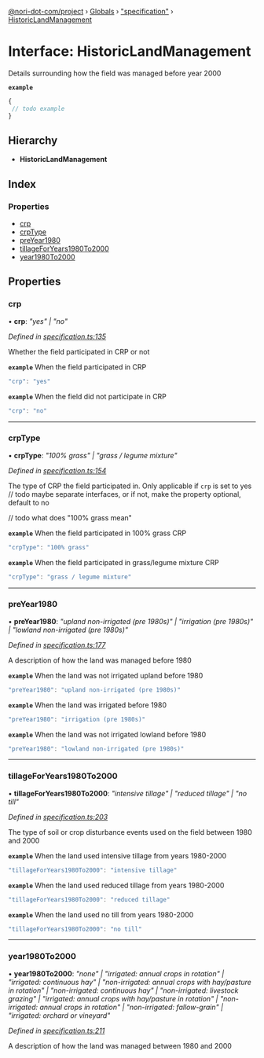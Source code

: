 [@nori-dot-com/project](../README.md) › [Globals](../globals.md) › ["specification"](../modules/_specification_.md) › [HistoricLandManagement](_specification_.historiclandmanagement.md)

# Interface: HistoricLandManagement

Details surrounding how the field was managed before year 2000

**`example`** 

```js
{
 // todo example
}
```

## Hierarchy

* **HistoricLandManagement**

## Index

### Properties

* [crp](_specification_.historiclandmanagement.md#crp)
* [crpType](_specification_.historiclandmanagement.md#crptype)
* [preYear1980](_specification_.historiclandmanagement.md#preyear1980)
* [tillageForYears1980To2000](_specification_.historiclandmanagement.md#tillageforyears1980to2000)
* [year1980To2000](_specification_.historiclandmanagement.md#year1980to2000)

## Properties

###  crp

• **crp**: *"yes" | "no"*

*Defined in [specification.ts:135](https://github.com/nori-dot-eco/nori-dot-com/blob/6a6c60d/packages/project/src/specification.ts#L135)*

Whether the field participated in CRP or not

**`example`** <caption>When the field participated in CRP</caption>

```js
"crp": "yes"
```

**`example`** <caption>When the field did not participate in CRP</caption>

```js
"crp": "no"
```

___

###  crpType

• **crpType**: *"100% grass" | "grass / legume mixture"*

*Defined in [specification.ts:154](https://github.com/nori-dot-eco/nori-dot-com/blob/6a6c60d/packages/project/src/specification.ts#L154)*

The type of CRP the field participated in. Only applicable if `crp` is set to yes // todo maybe separate interfaces, or if not, make the property optional, default to no

// todo what does "100% grass mean"

**`example`** <caption>When the field participated in 100% grass CRP</caption>

```js
"crpType": "100% grass"
```

**`example`** <caption>When the field participated in grass/legume mixture CRP</caption>

```js
"crpType": "grass / legume mixture"
```

___

###  preYear1980

• **preYear1980**: *"upland non-irrigated (pre 1980s)" | "irrigation (pre 1980s)" | "lowland non-irrigated (pre 1980s)"*

*Defined in [specification.ts:177](https://github.com/nori-dot-eco/nori-dot-com/blob/6a6c60d/packages/project/src/specification.ts#L177)*

A description of how the land was managed before 1980

**`example`** <caption>When the land was not irrigated upland before 1980</caption>

```js
"preYear1980": "upland non-irrigated (pre 1980s)"
```

**`example`** <caption>When the land was irrigated before 1980</caption>

```js
"preYear1980": "irrigation (pre 1980s)"
```

**`example`** <caption>When the land was not irrigated lowland before 1980</caption>

```js
"preYear1980": "lowland non-irrigated (pre 1980s)"
```

___

###  tillageForYears1980To2000

• **tillageForYears1980To2000**: *"intensive tillage" | "reduced tillage" | "no till"*

*Defined in [specification.ts:203](https://github.com/nori-dot-eco/nori-dot-com/blob/6a6c60d/packages/project/src/specification.ts#L203)*

The type of soil or crop disturbance events used on the field between 1980 and 2000

**`example`** <caption>When the land used intensive tillage from years 1980-2000</caption>

```js
"tillageForYears1980To2000": "intensive tillage"
```

**`example`** <caption>When the land used reduced tillage from years 1980-2000</caption>

```js
"tillageForYears1980To2000": "reduced tillage"
```

**`example`** <caption>When the land used no till from years 1980-2000</caption>

```js
"tillageForYears1980To2000": "no till"
```

___

###  year1980To2000

• **year1980To2000**: *"none" | "irrigated: annual crops in rotation" | "irrigated: continuous hay" | "non-irrigated: annual crops with hay/pasture in rotation" | "non-irrigated: continuous hay" | "non-irrigated: livestock grazing" | "irrigated: annual crops with hay/pasture in rotation" | "non-irrigated: annual crops in rotation" | "non-irrigated: fallow-grain" | "irrigated: orchard or vineyard"*

*Defined in [specification.ts:211](https://github.com/nori-dot-eco/nori-dot-com/blob/6a6c60d/packages/project/src/specification.ts#L211)*

A description of how the land was managed between 1980 and 2000

